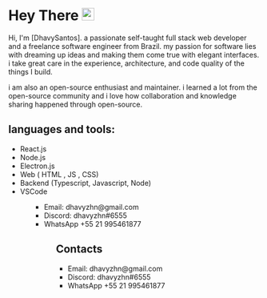 
# Hey There <img src="https://media.giphy.com/media/hvRJCLFzcasrR4ia7z/giphy.gif" width="25px">

Hi, I'm [DhavySantos]. a passionate self-taught full stack web developer and a freelance software engineer from Brazil. my passion for software lies with dreaming up ideas and making them come true with elegant interfaces. i take great care in the experience, architecture, and code quality of the things I build.

i am also an open-source enthusiast and maintainer. i learned a lot from the open-source community and i love how collaboration and knowledge sharing happened through open-source.
## languages and tools:
<ul>
	<li> React.js
	<li> Node.js	
	<li> Electron.js
	<li> Web ( HTML , JS , CSS)
	<li> Backend (Typescript,  Javascript, Node)
	<li> VSCode 
<ul/>	
		
<ul>
	<li>Email: dhavyzhn@gmail.com
	<li> Discord: dhavyzhn#6555
	<li>WhatsApp +55 21 995461877
<ul/>

## Contacts
<ul>
	<li>Email: dhavyzhn@gmail.com
	<li> Discord: dhavyzhn#6555
	<li>WhatsApp +55 21 995461877
<ul/>
